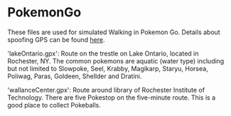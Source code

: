 # PokemonGo

These files are used for simulated Walking in Pokemon Go. Details about spoofing GPS can be found [here](https://www.youtube.com/watch?v=9vqOWCNuZD4).

'lakeOntario.gpx': Route on the trestle on Lake Ontario, located in Rochester, NY. The common pokemons are aquatic (water type) including but not limited to Slowpoke, Seel, Krabby, Magikarp, Staryu, Horsea, Poliwag, Paras, Goldeen, Shellder and Dratini. 

'wallanceCenter.gpx': Route around library of Rochester Institute of Technology. There are five Pokestop on the five-minute route. This is a good place to collect Pokeballs.


